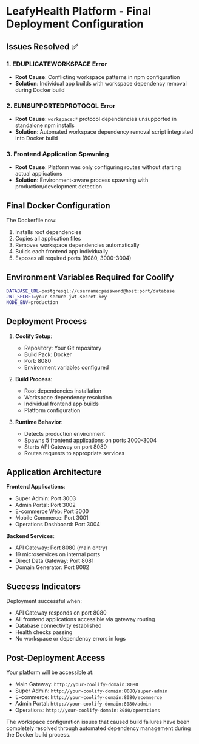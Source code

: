 # LeafyHealth Platform - Final Deployment Configuration

## Issues Resolved ✅

### 1. EDUPLICATEWORKSPACE Error
- **Root Cause**: Conflicting workspace patterns in npm configuration
- **Solution**: Individual app builds with workspace dependency removal during Docker build

### 2. EUNSUPPORTEDPROTOCOL Error  
- **Root Cause**: `workspace:*` protocol dependencies unsupported in standalone npm installs
- **Solution**: Automated workspace dependency removal script integrated into Docker build

### 3. Frontend Application Spawning
- **Root Cause**: Platform was only configuring routes without starting actual applications
- **Solution**: Environment-aware process spawning with production/development detection

## Final Docker Configuration

The Dockerfile now:
1. Installs root dependencies 
2. Copies all application files
3. Removes workspace dependencies automatically
4. Builds each frontend app individually  
5. Exposes all required ports (8080, 3000-3004)

## Environment Variables Required for Coolify

```bash
DATABASE_URL=postgresql://username:password@host:port/database
JWT_SECRET=your-secure-jwt-secret-key
NODE_ENV=production
```

## Deployment Process

1. **Coolify Setup**:
   - Repository: Your Git repository
   - Build Pack: Docker  
   - Port: 8080
   - Environment variables configured

2. **Build Process**:
   - Root dependencies installation
   - Workspace dependency resolution
   - Individual frontend app builds
   - Platform configuration

3. **Runtime Behavior**:
   - Detects production environment
   - Spawns 5 frontend applications on ports 3000-3004
   - Starts API Gateway on port 8080
   - Routes requests to appropriate services

## Application Architecture

**Frontend Applications**:
- Super Admin: Port 3003
- Admin Portal: Port 3002
- E-commerce Web: Port 3000  
- Mobile Commerce: Port 3001
- Operations Dashboard: Port 3004

**Backend Services**:
- API Gateway: Port 8080 (main entry)
- 19 microservices on internal ports
- Direct Data Gateway: Port 8081
- Domain Generator: Port 8082

## Success Indicators

Deployment successful when:
- API Gateway responds on port 8080
- All frontend applications accessible via gateway routing
- Database connectivity established
- Health checks passing
- No workspace or dependency errors in logs

## Post-Deployment Access

Your platform will be accessible at:
- Main Gateway: `http://your-coolify-domain:8080`
- Super Admin: `http://your-coolify-domain:8080/super-admin`
- E-commerce: `http://your-coolify-domain:8080/ecommerce`  
- Admin Portal: `http://your-coolify-domain:8080/admin`
- Operations: `http://your-coolify-domain:8080/operations`

The workspace configuration issues that caused build failures have been completely resolved through automated dependency management during the Docker build process.